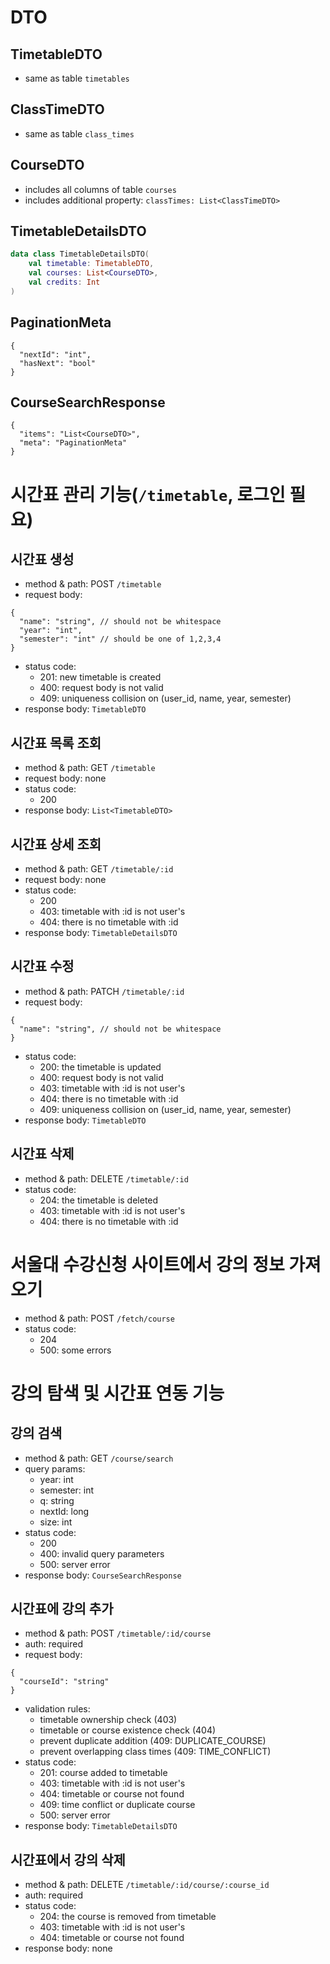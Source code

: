 # DTO

## TimetableDTO

- same as table `timetables`

## ClassTimeDTO

- same as table `class_times`

## CourseDTO

- includes all columns of table `courses`
- includes additional property: `classTimes: List<ClassTimeDTO>`

## TimetableDetailsDTO

```kotlin
data class TimetableDetailsDTO(
    val timetable: TimetableDTO,
    val courses: List<CourseDTO>,
    val credits: Int
)
```

## PaginationMeta

```json5
{
  "nextId": "int",
  "hasNext": "bool"
}
```

## CourseSearchResponse

```json5
{
  "items": "List<CourseDTO>",
  "meta": "PaginationMeta"
}
```

# 시간표 관리 기능(`/timetable`, 로그인 필요)

## 시간표 생성

- method & path: POST `/timetable`
- request body:
```json5
{
  "name": "string", // should not be whitespace
  "year": "int",
  "semester": "int" // should be one of 1,2,3,4
}
```
- status code:
  - 201: new timetable is created
  - 400: request body is not valid
  - 409: uniqueness collision on (user_id, name, year, semester)
- response body: `TimetableDTO`

## 시간표 목록 조회

- method & path: GET `/timetable`
- request body: none
- status code:
    - 200
- response body: `List<TimetableDTO>`

## 시간표 상세 조회

- method & path: GET `/timetable/:id`
- request body: none
- status code:
    - 200
    - 403: timetable with :id is not user's
    - 404: there is no timetable with :id
- response body: `TimetableDetailsDTO`

## 시간표 수정

- method & path: PATCH `/timetable/:id`
- request body:
```json5
{
  "name": "string", // should not be whitespace
}
```
- status code:
    - 200: the timetable is updated
    - 400: request body is not valid
    - 403: timetable with :id is not user's
    - 404: there is no timetable with :id
    - 409: uniqueness collision on (user_id, name, year, semester)
- response body: `TimetableDTO`

## 시간표 삭제

- method & path: DELETE `/timetable/:id`
- status code:
    - 204: the timetable is deleted
    - 403: timetable with :id is not user's
    - 404: there is no timetable with :id

# 서울대 수강신청 사이트에서 강의 정보 가져오기

- method & path: POST `/fetch/course`
- status code:
    - 204
    - 500: some errors

# 강의 탐색 및 시간표 연동 기능

## 강의 검색

- method & path: GET `/course/search`
- query params:
    - year: int
    - semester: int
    - q: string
    - nextId: long
    - size: int
- status code:
    - 200
    - 400: invalid query parameters
    - 500: server error
- response body: `CourseSearchResponse`

## 시간표에 강의 추가

- method & path: POST `/timetable/:id/course`
- auth: required
- request body:
```json5
{
  "courseId": "string"
}
```
- validation rules:
    - timetable ownership check (403)
    - timetable or course existence check (404)
    - prevent duplicate addition (409: DUPLICATE_COURSE)
    - prevent overlapping class times (409: TIME_CONFLICT)
- status code:
    - 201: course added to timetable
    - 403: timetable with :id is not user's
    - 404: timetable or course not found
    - 409: time conflict or duplicate course
    - 500: server error
- response body: `TimetableDetailsDTO`

## 시간표에서 강의 삭제

- method & path: DELETE `/timetable/:id/course/:course_id`
- auth: required
- status code:
    - 204: the course is removed from timetable
    - 403: timetable with :id is not user's
    - 404: timetable or course not found
- response body: none
